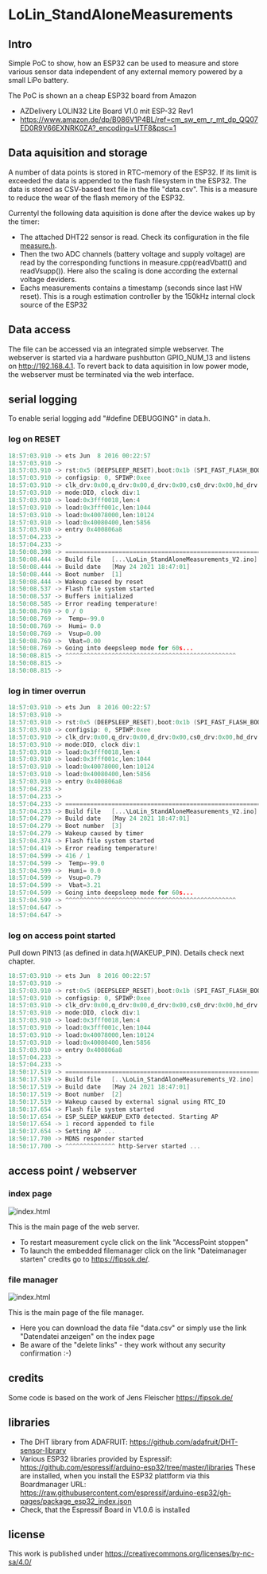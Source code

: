 # LoLin_StandAloneMeasurements
## Intro
Simple PoC to show, how an ESP32 can be used to measure and store various sensor data independent of any external memory powered by a small LiPo battery.

The PoC is shown an a cheap ESP32 board from Amazon 
- AZDelivery LOLIN32 Lite Board V1.0 mit ESP-32 Rev1
- https://www.amazon.de/dp/B086V1P4BL/ref=cm_sw_em_r_mt_dp_QQ07ED0R9V66EXNRK0ZA?_encoding=UTF8&psc=1

## Data aquisition and storage
A number of data points is stored in RTC-memory of the ESP32. If its limit is exceeded the data is appended to the flash filesystem in the ESP32.
The data is stored as CSV-based text file in the file "data.csv". This is a measure to reduce the wear of the flash memory of the ESP32.

Currentyl the following data aquisition is done after the device wakes up by the timer:
- The attached DHT22 sensor is read. Check its configuration in the file [measure.h](measure.h).
- Then the two ADC channels (battery voltage and supply voltage) are read by the corresponding functions in measure.cpp(readVbatt() and readVsupp()). Here also the scaling is done according the external voltage deviders.
- Eachs measurements contains a timestamp (seconds since last HW reset). This is a rough estimation controller by the 150kHz internal clock source of the ESP32

## Data access
The file can be accessed via an integrated simple webserver.
The webserver is started via a hardware pushbutton GPIO_NUM_13 and listens on http://192.168.4.1.
To revert back to data aquisition in low power mode, the webserver must be terminated via the web interface.

## serial logging
To enable serial logging add "#define DEBUGGING" in data.h.
### log on RESET
``` C
18:57:03.910 -> ets Jun  8 2016 00:22:57
18:57:03.910 -> 
18:57:03.910 -> rst:0x5 (DEEPSLEEP_RESET),boot:0x1b (SPI_FAST_FLASH_BOOT)
18:57:03.910 -> configsip: 0, SPIWP:0xee
18:57:03.910 -> clk_drv:0x00,q_drv:0x00,d_drv:0x00,cs0_drv:0x00,hd_drv:0x00,wp_drv:0x00
18:57:03.910 -> mode:DIO, clock div:1
18:57:03.910 -> load:0x3fff0018,len:4
18:57:03.910 -> load:0x3fff001c,len:1044
18:57:03.910 -> load:0x40078000,len:10124
18:57:03.910 -> load:0x40080400,len:5856
18:57:03.910 -> entry 0x400806a8
18:57:04.233 -> 
18:57:04.233 -> 
18:50:08.398 -> ===================================================================================
18:50:08.444 -> Build file   [...\LoLin_StandAloneMeasurements_V2.ino]
18:50:08.444 -> Build date   [May 24 2021 18:47:01]
18:50:08.444 -> Boot number  [1]
18:50:08.444 -> Wakeup caused by reset
18:50:08.537 -> Flash file system started
18:50:08.537 -> Buffers initialized
18:50:08.585 -> Error reading temperature!
18:50:08.769 -> 0 / 0
18:50:08.769 ->  Temp=-99.0
18:50:08.769 ->  Humi= 0.0
18:50:08.769 ->  Vsup=0.00
18:50:08.769 ->  Vbat=0.00
18:50:08.769 -> Going into deepsleep mode for 60s...
18:50:08.815 -> ^^^^^^^^^^^^^^^^^^^^^^^^^^^^^^^^^^^^^^^^^^^^^^^^
18:50:08.815 -> 
18:50:08.815 -> 
```
### log in timer overrun
``` C
18:57:03.910 -> ets Jun  8 2016 00:22:57
18:57:03.910 -> 
18:57:03.910 -> rst:0x5 (DEEPSLEEP_RESET),boot:0x1b (SPI_FAST_FLASH_BOOT)
18:57:03.910 -> configsip: 0, SPIWP:0xee
18:57:03.910 -> clk_drv:0x00,q_drv:0x00,d_drv:0x00,cs0_drv:0x00,hd_drv:0x00,wp_drv:0x00
18:57:03.910 -> mode:DIO, clock div:1
18:57:03.910 -> load:0x3fff0018,len:4
18:57:03.910 -> load:0x3fff001c,len:1044
18:57:03.910 -> load:0x40078000,len:10124
18:57:03.910 -> load:0x40080400,len:5856
18:57:03.910 -> entry 0x400806a8
18:57:04.233 -> 
18:57:04.233 -> 
18:57:04.233 -> ===================================================================================
18:57:04.233 -> Build file   [...\LoLin_StandAloneMeasurements_V2.ino]
18:57:04.279 -> Build date   [May 24 2021 18:47:01]
18:57:04.279 -> Boot number  [3]
18:57:04.279 -> Wakeup caused by timer
18:57:04.374 -> Flash file system started
18:57:04.419 -> Error reading temperature!
18:57:04.599 -> 416 / 1
18:57:04.599 ->  Temp=-99.0
18:57:04.599 ->  Humi= 0.0
18:57:04.599 ->  Vsup=0.79
18:57:04.599 ->  Vbat=3.21
18:57:04.599 -> Going into deepsleep mode for 60s...
18:57:04.599 -> ^^^^^^^^^^^^^^^^^^^^^^^^^^^^^^^^^^^^^^^^^^^^^^^^
18:57:04.647 -> 
18:57:04.647 -> 
```
### log on access point started
Pull down PIN13 (as defined in data.h(WAKEUP_PIN). Details check next chapter.
``` C
18:57:03.910 -> ets Jun  8 2016 00:22:57
18:57:03.910 -> 
18:57:03.910 -> rst:0x5 (DEEPSLEEP_RESET),boot:0x1b (SPI_FAST_FLASH_BOOT)
18:57:03.910 -> configsip: 0, SPIWP:0xee
18:57:03.910 -> clk_drv:0x00,q_drv:0x00,d_drv:0x00,cs0_drv:0x00,hd_drv:0x00,wp_drv:0x00
18:57:03.910 -> mode:DIO, clock div:1
18:57:03.910 -> load:0x3fff0018,len:4
18:57:03.910 -> load:0x3fff001c,len:1044
18:57:03.910 -> load:0x40078000,len:10124
18:57:03.910 -> load:0x40080400,len:5856
18:57:03.910 -> entry 0x400806a8
18:57:04.233 -> 
18:57:04.233 -> 
18:50:17.519 -> ===================================================================================
18:50:17.519 -> Build file   [..\LoLin_StandAloneMeasurements_V2.ino]
18:50:17.519 -> Build date   [May 24 2021 18:47:01]
18:50:17.519 -> Boot number  [2]
18:50:17.519 -> Wakeup caused by external signal using RTC_IO
18:50:17.654 -> Flash file system started
18:50:17.654 -> ESP_SLEEP_WAKEUP_EXT0 detected. Starting AP
18:50:17.654 -> 1 record appended to file
18:50:17.654 -> Setting AP ...
18:50:17.700 -> MDNS responder started
18:50:17.700 -> ^^^^^^^^^^^^^^ http-Server started ...
```
## access point / webserver
### index page
![index.html](doc/ws1.jpg)

This is the main page of the web server.
- To restart measurement cycle click on the link "AccessPoint stoppen"
- To launch the embedded filemanager click on the link "Dateimanager starten" credits go to https://fipsok.de/.
### file manager
![index.html](doc/ws2.jpg)

This is the main page of the file manager.
- Here you can download the data file "data.csv" or simply use the link "Datendatei anzeigen" on the index page
- Be aware of the "delete links" - they work without any security confirmation :-)

## credits
Some code is based on the work of Jens Fleischer https://fipsok.de/

## libraries
- The DHT library from ADAFRUIT: https://github.com/adafruit/DHT-sensor-library
- Various ESP32 libraries provided by Espressif: https://github.com/espressif/arduino-esp32/tree/master/libraries These are installed, when you install the ESP32 plattform via this Boardmanager URL: https://raw.githubusercontent.com/espressif/arduino-esp32/gh-pages/package_esp32_index.json
- Check, that the Espressif Board in V1.0.6 is installed

## license
This work is published under https://creativecommons.org/licenses/by-nc-sa/4.0/
